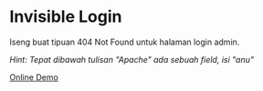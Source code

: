 # Invisible Login

Iseng buat tipuan 404 Not Found untuk halaman login admin.

*Hint: Tepat dibawah tulisan "Apache" ada sebuah field, isi "anu"*

[Online Demo](http://zaf.web.id/labs/invisible-login)